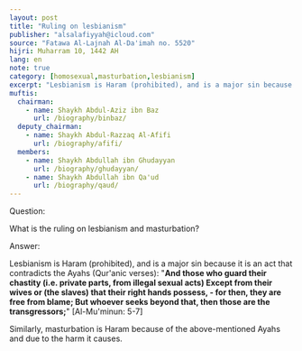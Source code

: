 ```yaml
---
layout: post
title: "Ruling on lesbianism"
publisher: "alsalafiyyah@icloud.com"
source: "Fatawa Al-Lajnah Al-Da'imah no. 5520"
hijri: Muharram 10, 1442 AH
lang: en
note: true
category: [homosexual,masturbation,lesbianism]
excerpt: "Lesbianism is Haram (prohibited), and is a major sin because it is an act that contradicts the Ayahs (Qur'anic verses)"
muftis:
  chairman: 
    - name: Shaykh Abdul-Aziz ibn Baz
      url: /biography/binbaz/
  deputy_chairman:
    - name: Shaykh Abdul-Razzaq Al-Afifi
      url: /biography/afifi/
  members: 
    - name: Shaykh Abdullah ibn Ghudayyan
      url: /biography/ghudayyan/
    - name: Shaykh Abdullah ibn Qa'ud
      url: /biography/qaud/
---
```


Question: 

What is the ruling on lesbianism and masturbation?

Answer:

Lesbianism is Haram (prohibited), and is a major sin because it is an act that contradicts the Ayahs (Qur'anic verses): "**And those who guard their chastity (i.e. private parts, from illegal sexual acts) Except from their wives or (the slaves) that their right hands possess, - for then, they are free from blame; But whoever seeks beyond that, then those are the transgressors;**" [Al-Mu'minun: 5-7]

Similarly, masturbation is Haram because of the above-mentioned Ayahs and due to the harm it causes. 
